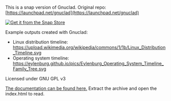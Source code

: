 This is a snap version of Gnuclad. Original repo: [https://launchpad.net/gnuclad](https://launchpad.net/gnuclad)

[![Get it from the Snap Store](https://snapcraft.io/static/images/badges/en/snap-store-black.svg)](https://snapcraft.io/gnuclad)

Example outputs created with Gnuclad:
* Linux distribution timeline: https://upload.wikimedia.org/wikipedia/commons/1/1b/Linux_Distribution_Timeline.svg
* Operating system timeline: https://eylenburg.github.io/pics/Eylenburg_Operating_System_Timeline_Family_Tree.svg

Licensed under GNU GPL v3

[The documentation can be found here.](https://github.com/eylenburg/gnuclad-snap/raw/main/documentation.tar.xz)
Extract the archive and open the index.html to read.
